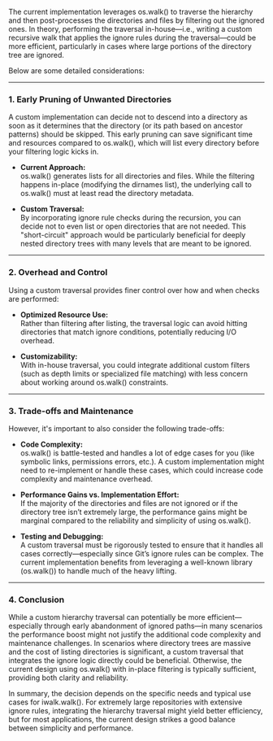 The current implementation leverages os.walk() to traverse the hierarchy and then post-processes the directories and files by filtering out the ignored ones. In theory, performing the traversal in-house—i.e., writing a custom recursive walk that applies the ignore rules during the traversal—could be more efficient, particularly in cases where large portions of the directory tree are ignored.

Below are some detailed considerations:

---

### 1. Early Pruning of Unwanted Directories

A custom implementation can decide not to descend into a directory as soon as it determines that the directory (or its path based on ancestor patterns) should be skipped. This early pruning can save significant time and resources compared to os.walk(), which will list every directory before your filtering logic kicks in.

- **Current Approach:**  
  os.walk() generates lists for all directories and files. While the filtering happens in-place (modifying the dirnames list), the underlying call to os.walk() must at least read the directory metadata.
  
- **Custom Traversal:**  
  By incorporating ignore rule checks during the recursion, you can decide not to even list or open directories that are not needed. This "short-circuit" approach would be particularly beneficial for deeply nested directory trees with many levels that are meant to be ignored.

---

### 2. Overhead and Control

Using a custom traversal provides finer control over how and when checks are performed:

- **Optimized Resource Use:**  
  Rather than filtering after listing, the traversal logic can avoid hitting directories that match ignore conditions, potentially reducing I/O overhead.
  
- **Customizability:**  
  With in-house traversal, you could integrate additional custom filters (such as depth limits or specialized file matching) with less concern about working around os.walk() constraints.

---

### 3. Trade-offs and Maintenance

However, it's important to also consider the following trade-offs:

- **Code Complexity:**  
  os.walk() is battle-tested and handles a lot of edge cases for you (like symbolic links, permissions errors, etc.). A custom implementation might need to re-implement or handle these cases, which could increase code complexity and maintenance overhead.
  
- **Performance Gains vs. Implementation Effort:**  
  If the majority of the directories and files are not ignored or if the directory tree isn’t extremely large, the performance gains might be marginal compared to the reliability and simplicity of using os.walk().
  
- **Testing and Debugging:**  
  A custom traversal must be rigorously tested to ensure that it handles all cases correctly—especially since Git’s ignore rules can be complex. The current implementation benefits from leveraging a well-known library (os.walk()) to handle much of the heavy lifting.

---

### 4. Conclusion

While a custom hierarchy traversal can potentially be more efficient—especially through early abandonment of ignored paths—in many scenarios the performance boost might not justify the additional code complexity and maintenance challenges. In scenarios where directory trees are massive and the cost of listing directories is significant, a custom traversal that integrates the ignore logic directly could be beneficial. Otherwise, the current design using os.walk() with in-place filtering is typically sufficient, providing both clarity and reliability.

In summary, the decision depends on the specific needs and typical use cases for iwalk.walk(). For extremely large repositories with extensive ignore rules, integrating the hierarchy traversal might yield better efficiency, but for most applications, the current design strikes a good balance between simplicity and performance.